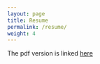 ```yaml
---
layout: page
title: Resume
permalink: /resume/
weight: 4
---
```


The pdf version is linked [here](https://drive.google.com/file/d/1HMQC2zBQin8WWdcOcolXY0Aw_GM9c-Ev/view?usp=sharing)
